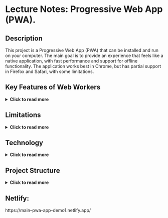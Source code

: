 # 	Lecture Notes: Progressive Web App (PWA). 


## Description
This project is a Progressive Web App (PWA) that can be installed and run on your computer. The main goal is to provide an experience that feels like a native application, with fast performance and support for offline functionality. The application works best in Chrome, but has partial support in Firefox and Safari, with some limitations.

## Key Features of Web Workers

<details>
  <summary><strong>Click to read more</strong></summary>

  - **Save as an app:** The application can be installed and stored on your device, allowing you to use it without opening a browser.
  - **Offline functionality:** The PWA downloads the necessary resources the first time you use the app and stores them locally (via cache). This allows you to use the app even when you are offline.
  - **Push notifications:** The application supports push notifications, which can be received even if the app is not open. Push notifications run in the background and keep you updated with new information.
  - **Fast performance:** Since the application is cached locally, it starts up quickly and is available almost immediately.
  - **Native-like experience:** The goal is to provide the user with an experience similar to a native mobile or desktop app, with minimal wait time and seamless use.

</details>

## Limitations
<details>
  <summary><strong>Click to read more</strong></summary>

1. **Browser Support:** The application works optimally in Chrome but has limited support in Firefox and Safari due to restrictions in these browsers. Features such as installation and push notifications are best supported in Chrome.
2. **Installation:** The “Install this app” feature generally works only in Chrome, allowing you to save the app directly to your computer. 
3. **Untested with API Calls:** The application has not yet been tested with API calls, as implementing this will require additional time.

</details>
 
## Technology

<details>
  <summary><strong>Click to read more</strong></summary>

  - **Service Workers:** Used to cache the app’s resources and enable offline functionality.
  - **App Manifest:** Defines how the app should behave when installed, including the icon and other visual elements.

</details>

  ## Project Structure

<details>
  <summary><strong>Click to read more</strong></summary>
  To set up the project, you can use the following structure:


  - **index.html:** The main file for the app’s user interface.
  -  **style.css:** Contains the styling for the app.
  - **app.js:** Handles the app’s functionality and logic.
  - **sw.js:** The Service Worker file that manages caching and offline functionality.
  - **manifest.json:** The application’s manifest file that describes the app’s behavior upon installation.
  - **utils:** A folder for utility functions, such as date handling and mathematical operations.


</details>



## Netlify:
https://main–pwa-app-demo1.netlify.app/




```
